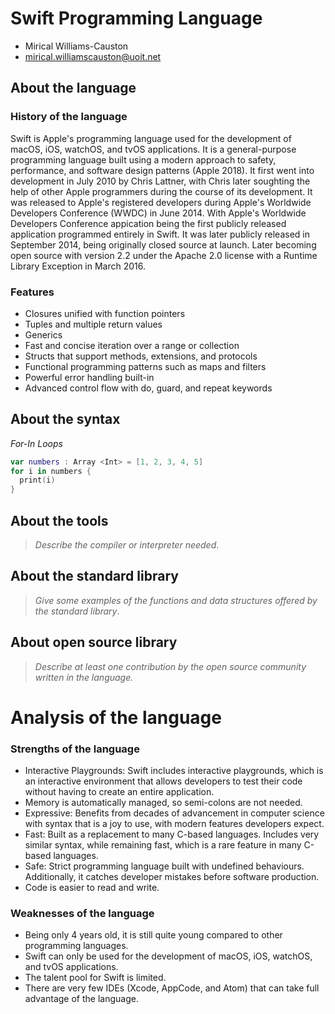 # Swift Programming Language

- Mirical Williams-Causton
- mirical.williamscauston@uoit.net

## About the language

### History of the language
Swift is Apple's programming language used for the development of macOS, iOS, watchOS, and tvOS applications. It is a general-purpose programming language built using a modern approach to safety, performance, and software design patterns (Apple 2018). It first went into development in July 2010 by Chris Lattner, with Chris later soughting the help of other Apple programmers during the course of its development. It was released to Apple's registered developers during Apple's Worldwide Developers Conference (WWDC) in June 2014. With Apple's Worldwide Developers Conference appication being the first publicly released application programmed entirely in Swift. It was later publicly released in September 2014, being originally closed source at launch. Later becoming open source with version 2.2 under the Apache 2.0 license with a Runtime Library Exception in March 2016.

### Features
- Closures unified with function pointers
- Tuples and multiple return values
- Generics
- Fast and concise iteration over a range or collection
- Structs that support methods, extensions, and protocols
- Functional programming patterns such as maps and filters
- Powerful error handling built-in
- Advanced control flow with do, guard, and repeat keywords

## About the syntax

*For-In Loops*
```swift
var numbers : Array <Int> = [1, 2, 3, 4, 5]
for i in numbers {
  print(i)
}
```

## About the tools

> _Describe the compiler or interpreter needed_.

## About the standard library

> _Give some examples of the functions and data structures
> offered by the standard library_.

## About open source library

> _Describe at least one contribution by the open source
community written in the language._

# Analysis of the language

### Strengths of the language
- Interactive Playgrounds: Swift includes interactive playgrounds, which is an interactive environment that allows developers to test their code without having to create an entire application.
- Memory is automatically managed, so semi-colons are not needed.
- Expressive: Benefits from decades of advancement in computer science with syntax that is a joy to use, with modern features developers expect.
- Fast: Built as a replacement to many C-based languages. Includes very similar syntax, while remaining fast, which is a rare feature in many C-based languages.
- Safe: Strict programming language built with undefined behaviours. Additionally, it catches developer mistakes before software production.
- Code is easier to read and write.

### Weaknesses of the language
- Being only 4 years old, it is still quite young compared to other programming languages.
- Swift can only be used for the development of macOS, iOS, watchOS, and tvOS applications.
- The talent pool for Swift is limited.
- There are very few IDEs (Xcode, AppCode, and Atom) that can take full advantage of the language.
